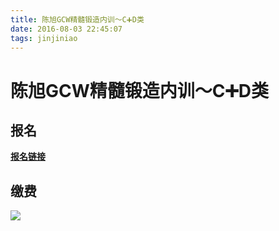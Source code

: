 ```yaml
---
title: 陈旭GCW精髓锻造内训～C➕D类
date: 2016-08-03 22:45:07
tags: jinjiniao
---
```

 
# 陈旭GCW精髓锻造内训～C➕D类

## 报名

**[报名链接](https://www.wjx.top/m/27131163.aspx)**

## 缴费

![](/images/jinjiniao/pay_3_pic.jpg)